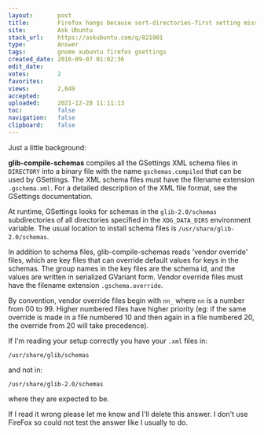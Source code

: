 ```yaml
---
layout:       post
title:        Firefox hangs because sort-directories-first setting missing
site:         Ask Ubuntu
stack_url:    https://askubuntu.com/q/821901
type:         Answer
tags:         gnome xubuntu firefox gsettings
created_date: 2016-09-07 01:02:36
edit_date:    
votes:        2
favorites:    
views:        2,049
accepted:     
uploaded:     2021-12-28 11:11:13
toc:          false
navigation:   false
clipboard:    false
---
```


Just a little background:

**glib-compile-schemas** compiles all the GSettings XML schema files in `DIRECTORY` into a binary file with the name `gschemas.compiled` that can be used by GSettings. The XML schema files must have the filename extension `.gschema.xml`. For a detailed description of the XML file format, see the GSettings documentation.

At runtime, GSettings looks for schemas in the `glib-2.0/schemas` subdirectories of all directories specified in the `XDG_DATA_DIRS` environment variable. The usual location to install schema files is `/usr/share/glib-2.0/schemas`.

In addition to schema files, glib-compile-schemas reads 'vendor override' files, which are key files that can override default values for keys in the schemas. The group names in the key files are the schema id, and the values are written in serialized GVariant form. Vendor override files must have the filename extension `.gschema.override`.

By convention, vendor override files begin with `nn_` where `nn` is a number from 00 to 99. Higher numbered files have higher priority (eg: if the same override is made in a file numbered 10 and then again in a file numbered 20, the override from 20 will take precedence).

If I'm reading your setup correctly you have your `.xml` files in:

``` 
/usr/share/glib/schemas

```

and not in:

``` 
/usr/share/glib-2.0/schemas

```

where they are expected to be.

If I read it wrong please let me know and I'll delete this answer.  I don't use FireFox so could not test the answer like I usually to do.

